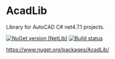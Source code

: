 # AcadLib
Library for AutoCAD C# net4.7.1 projects.

[![NuGet version (NetLib)](https://img.shields.io/nuget/v/AcadLib.svg?style=flat-square)](https://www.nuget.org/packages/AcadLib/)
[![Build status](https://ci.appveyor.com/api/projects/status/s804vx60xhtn4xkf/branch/master?svg=true)](https://ci.appveyor.com/project/vildar82/acadlib/branch/master)

https://www.nuget.org/packages/AcadLib/
